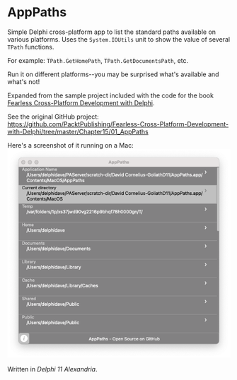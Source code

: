 # AppPaths
Simple Delphi cross-platform app to list the standard paths available on various platforms.
Uses the `System.IOUtils` unit to show the value of several `TPath` functions.

For example: `TPath.GetHomePath`, `TPath.GetDocumentsPath`, etc.

Run it on different platforms--you may be surprised what's available and what's not!

Expanded from the sample project included with the code for the book [Fearless Cross-Platform Development with Delphi](https://www.packtpub.com/product/fearless-cross-platform-development-with-delphi/9781800203822).

See the original GitHub project: https://github.com/PacktPublishing/Fearless-Cross-Platform-Development-with-Delphi/tree/master/Chapter15/01_AppPaths

Here's a screenshot of it running on a Mac:
![AppPaths running on a Mac](https://github.com/corneliusdavid/AppPaths/blob/main/AppPaths_MacOSX.png)

Written in _Delphi 11 Alexandria_.
